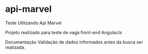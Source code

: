 # api-marvel
Teste Utilizando Api Marvel

Projeto realizado para teste de vaga front-end AngularJs

Documentação
  Validação de dados informados antes da busca ser realizada.
